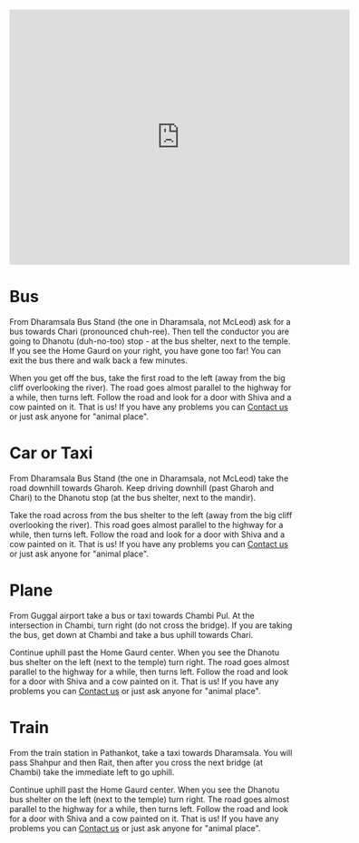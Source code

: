 <iframe src="https://www.google.com/maps/embed?pb=!1m28!1m12!1m3!1d54014.3444176222!2d76.23882806327475!3d32.20701874889241!2m3!1f0!2f0!3f0!3m2!1i1024!2i768!4f13.1!4m13!3e6!4m5!1s0x391b50dffe3657df%3A0x3080e030b6ef33d1!2sInter+State+Bus+Terminal+Dharamsala%2C+Major+District+Road+45%2C+Sudher%2C+Dharamsala%2C+Himachal+Pradesh!3m2!1d32.2176852!2d76.3173681!4m5!1s0x391b5a5150f50ddf%3A0x9d741965978f3253!2sBadmash+Peepal%2C+Village+Dhanotu%2C+Tehsil+Shahpur%2C%2C+Dharamsala%2C+Himachal+Pradesh+176208!3m2!1d32.192127!2d76.231067!5e0!3m2!1sen!2sin!4v1451513760809" width="600" height="450" frameborder="0" style="border:0; margin-top:10px;" allowfullscreen></iframe>

Bus
=========
From Dharamsala Bus Stand (the one in Dharamsala, not McLeod) ask for a bus towards Chari (pronounced chuh-ree). Then tell the conductor you are going to Dhanotu (duh-no-too) stop - at the bus shelter, next to the temple. If you see the Home Gaurd on your right, you have gone too far! You can exit the bus there and walk back a few minutes. 

When you get off the bus, take the first road to the left (away from the big cliff overlooking the river). The road goes almost parallel to the highway for a while, then turns left. Follow the road and look for a door with Shiva and a cow painted on it. That is us! If you have any problems you can [Contact us]( ?contact "Contact" ) or just ask anyone for "animal place".

Car or Taxi
==========
From Dharamsala Bus Stand (the one in Dharamsala, not McLeod) take the road downhill towards Gharoh. Keep driving downhill (past Gharoh and Chari) to the Dhanotu stop (at the bus shelter, next to the mandir). 

Take the road across from the bus shelter to the left (away from the big cliff overlooking the river). This road goes almost parallel to the highway for a while, then turns left. Follow the road and look for a door with Shiva and a cow painted on it. That is us! If you have any problems you can [Contact us]( ?contact "Contact" ) or just ask anyone for "animal place".

Plane
==========
From Guggal airport take a bus or taxi towards Chambi Pul. At the intersection in Chambi, turn right (do not cross the bridge). If you are taking the bus, get down at Chambi and take a bus uphill towards Chari.

Continue uphill past the Home Gaurd center. When you see the Dhanotu bus shelter on the left (next to the temple) turn right. The road goes almost parallel to the highway for a while, then turns left. Follow the road and look for a door with Shiva and a cow painted on it. That is us! If you have any problems you can [Contact us]( ?contact "Contact" ) or just ask anyone for "animal place".

Train
==========
From the train station in Pathankot, take a taxi towards Dharamsala. You will pass Shahpur and then Rait, then after you cross the next bridge (at Chambi) take the immediate left to go uphill. 

Continue uphill past the Home Gaurd center. When you see the Dhanotu bus shelter on the left (next to the temple) turn right. The road goes almost parallel to the highway for a while, then turns left. Follow the road and look for a door with Shiva and a cow painted on it. That is us! If you have any problems you can [Contact us]( ?contact "Contact" ) or just ask anyone for "animal place".
